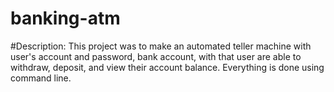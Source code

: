 # banking-atm
#Description: This project was to make an automated teller machine with user's account and password, bank account, with that user are able to withdraw, deposit, and view their account balance. Everything is done using command line.
